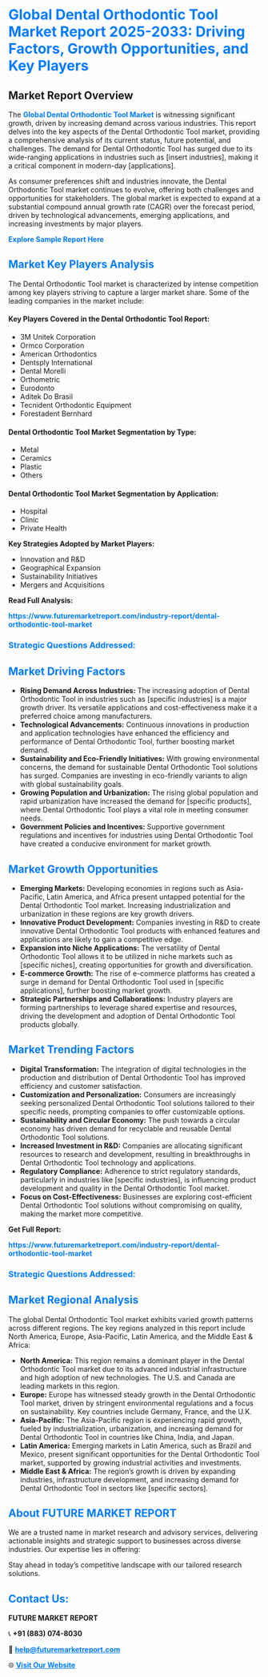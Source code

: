 <h1 style="color: #007BFF;">Global Dental Orthodontic Tool Market Report 2025-2033: Driving Factors, Growth Opportunities, and Key Players</h1>

<section id="overview">
<h2>Market Report Overview</h2>
<p>The <a href="https://www.futuremarketreport.com/industry-report/dental-orthodontic-tool-market" style="color: #007BFF; text-decoration: none;"><strong>Global Dental Orthodontic Tool Market</strong></a> is witnessing significant growth, driven by increasing demand across various industries. This report delves into the key aspects of the Dental Orthodontic Tool market, providing a comprehensive analysis of its current status, future potential, and challenges. The demand for Dental Orthodontic Tool has surged due to its wide-ranging applications in industries such as [insert industries], making it a critical component in modern-day [applications].</p>
<p>As consumer preferences shift and industries innovate, the Dental Orthodontic Tool market continues to evolve, offering both challenges and opportunities for stakeholders. The global market is expected to expand at a substantial compound annual growth rate (CAGR) over the forecast period, driven by technological advancements, emerging applications, and increasing investments by major players.</p>
</section>

<section id="overview">
<p><a href="https://www.futuremarketreport.com/request-sample/reportId=43429" style="color: #007BFF; text-decoration: none;"><strong>Explore Sample Report Here</strong></a></p>
</section>

<section id="key-players">
<h2 style="color: #007BFF;">Market Key Players Analysis</h2>
<p>The Dental Orthodontic Tool market is characterized by intense competition among key players striving to capture a larger market share. Some of the leading companies in the market include:</p>
<h4>Key Players Covered in the Dental Orthodontic Tool Report:</h4>
<ul><li>3M Unitek Corporation</li><li>Ormco Corporation</li><li>American Orthodontics</li><li>Dentsply International</li><li>Dental Morelli</li><li>Orthometric</li><li>Eurodonto</li><li>Aditek Do Brasil</li><li>Tecnident Orthodontic Equipment</li><li>Forestadent Bernhard</li></ul>
<h4>Dental Orthodontic Tool Market Segmentation by Type:</h4>
<ul><li>Metal</li><li>Ceramics</li><li>Plastic</li><li>Others</li></ul>

<h4>Dental Orthodontic Tool Market Segmentation by Application:</h4>
<ul><li>Hospital</li><li>Clinic</li><li>Private Health</li></ul>
<p><strong>Key Strategies Adopted by Market Players:</strong></p>
<ul>
<li>Innovation and R&D</li>
<li>Geographical Expansion</li>
<li>Sustainability Initiatives</li>
<li>Mergers and Acquisitions</li>
</ul>
</section>

<section>
<p><strong>Read Full Analysis: </strong></p><a href="https://www.futuremarketreport.com/industry-report/dental-orthodontic-tool-market" style="color: #007BFF; text-decoration: none;"><strong>https://www.futuremarketreport.com/industry-report/dental-orthodontic-tool-market</strong></a>
<h3 style="color: #007BFF;">Strategic Questions Addressed:</h3>
</section>

<section id="driving-factors">
<h2 style="color: #007BFF;">Market Driving Factors</h2>
<ul>
<li><strong>Rising Demand Across Industries:</strong> The increasing adoption of Dental Orthodontic Tool in industries such as [specific industries] is a major growth driver. Its versatile applications and cost-effectiveness make it a preferred choice among manufacturers.</li>
<li><strong>Technological Advancements:</strong> Continuous innovations in production and application technologies have enhanced the efficiency and performance of Dental Orthodontic Tool, further boosting market demand.</li>
<li><strong>Sustainability and Eco-Friendly Initiatives:</strong> With growing environmental concerns, the demand for sustainable Dental Orthodontic Tool solutions has surged. Companies are investing in eco-friendly variants to align with global sustainability goals.</li>
<li><strong>Growing Population and Urbanization:</strong> The rising global population and rapid urbanization have increased the demand for [specific products], where Dental Orthodontic Tool plays a vital role in meeting consumer needs.</li>
<li><strong>Government Policies and Incentives:</strong> Supportive government regulations and incentives for industries using Dental Orthodontic Tool have created a conducive environment for market growth.</li>
</ul>
</section>

<section id="growth-opportunities">
<h2 style="color: #007BFF;">Market Growth Opportunities</h2>
<ul>
<li><strong>Emerging Markets:</strong> Developing economies in regions such as Asia-Pacific, Latin America, and Africa present untapped potential for the Dental Orthodontic Tool market. Increasing industrialization and urbanization in these regions are key growth drivers.</li>
<li><strong>Innovative Product Development:</strong> Companies investing in R&D to create innovative Dental Orthodontic Tool products with enhanced features and applications are likely to gain a competitive edge.</li>
<li><strong>Expansion into Niche Applications:</strong> The versatility of Dental Orthodontic Tool allows it to be utilized in niche markets such as [specific niches], creating opportunities for growth and diversification.</li>
<li><strong>E-commerce Growth:</strong> The rise of e-commerce platforms has created a surge in demand for Dental Orthodontic Tool used in [specific applications], further boosting market growth.</li>
<li><strong>Strategic Partnerships and Collaborations:</strong> Industry players are forming partnerships to leverage shared expertise and resources, driving the development and adoption of Dental Orthodontic Tool products globally.</li>
</ul>
</section>

<section id="trending-factors">
<h2 style="color: #007BFF;">Market Trending Factors</h2>
<ul>
<li><strong>Digital Transformation:</strong> The integration of digital technologies in the production and distribution of Dental Orthodontic Tool has improved efficiency and customer satisfaction.</li>
<li><strong>Customization and Personalization:</strong> Consumers are increasingly seeking personalized Dental Orthodontic Tool solutions tailored to their specific needs, prompting companies to offer customizable options.</li>
<li><strong>Sustainability and Circular Economy:</strong> The push towards a circular economy has driven demand for recyclable and reusable Dental Orthodontic Tool solutions.</li>
<li><strong>Increased Investment in R&D:</strong> Companies are allocating significant resources to research and development, resulting in breakthroughs in Dental Orthodontic Tool technology and applications.</li>
<li><strong>Regulatory Compliance:</strong> Adherence to strict regulatory standards, particularly in industries like [specific industries], is influencing product development and quality in the Dental Orthodontic Tool market.</li>
<li><strong>Focus on Cost-Effectiveness:</strong> Businesses are exploring cost-efficient Dental Orthodontic Tool solutions without compromising on quality, making the market more competitive.</li>
</ul>
</section>

<section>
<p><strong>Get Full Report: </strong></p><a href="https://www.futuremarketreport.com/industry-report/dental-orthodontic-tool-market" style="color: #007BFF; text-decoration: none;"><strong>https://www.futuremarketreport.com/industry-report/dental-orthodontic-tool-market</strong></a>
<h3 style="color: #007BFF;">Strategic Questions Addressed:</h3>
</section>


<section id="regional-analysis">
<h2 style="color: #007BFF;">Market Regional Analysis</h2>
<p>The global Dental Orthodontic Tool market exhibits varied growth patterns across different regions. The key regions analyzed in this report include North America, Europe, Asia-Pacific, Latin America, and the Middle East & Africa:</p>
<ul>
<li><strong>North America:</strong> This region remains a dominant player in the Dental Orthodontic Tool market due to its advanced industrial infrastructure and high adoption of new technologies. The U.S. and Canada are leading markets in this region.</li>
<li><strong>Europe:</strong> Europe has witnessed steady growth in the Dental Orthodontic Tool market, driven by stringent environmental regulations and a focus on sustainability. Key countries include Germany, France, and the U.K.</li>
<li><strong>Asia-Pacific:</strong> The Asia-Pacific region is experiencing rapid growth, fueled by industrialization, urbanization, and increasing demand for Dental Orthodontic Tool in countries like China, India, and Japan.</li>
<li><strong>Latin America:</strong> Emerging markets in Latin America, such as Brazil and Mexico, present significant opportunities for the Dental Orthodontic Tool market, supported by growing industrial activities and investments.</li>
<li><strong>Middle East & Africa:</strong> The region’s growth is driven by expanding industries, infrastructure development, and increasing demand for Dental Orthodontic Tool in sectors like [specific sectors].</li>
</ul>
</section>

<footer>
<h2 style="color: #007BFF;">About FUTURE MARKET REPORT</h2>
<p>We are a trusted name in market research and advisory services, delivering actionable insights and strategic support to businesses across diverse industries. Our expertise lies in offering:</p>

<p>Stay ahead in today’s competitive landscape with our tailored research solutions.</p>

<h2 style="color: #007BFF;">Contact Us:</h2>
<p><strong>FUTURE MARKET REPORT</strong></p>
<p>📞 <strong>+91 (883) 074-8030</strong></p>
<p>📧 <strong><a href="mailto:help@futuremarketreport.com" style="color: #007BFF;">help@futuremarketreport.com</a></strong></p>
<p>🌐 <strong><a href="https://www.futuremarketreport.com/" style="color: #007BFF;">Visit Our Website</a></strong></p>
</footer>